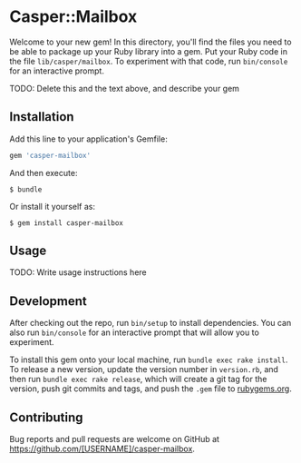 # Casper::Mailbox

Welcome to your new gem! In this directory, you'll find the files you need to be able to package up your Ruby library into a gem. Put your Ruby code in the file `lib/casper/mailbox`. To experiment with that code, run `bin/console` for an interactive prompt.

TODO: Delete this and the text above, and describe your gem

## Installation

Add this line to your application's Gemfile:

```ruby
gem 'casper-mailbox'
```

And then execute:

    $ bundle

Or install it yourself as:

    $ gem install casper-mailbox

## Usage

TODO: Write usage instructions here

## Development

After checking out the repo, run `bin/setup` to install dependencies. You can also run `bin/console` for an interactive prompt that will allow you to experiment.

To install this gem onto your local machine, run `bundle exec rake install`. To release a new version, update the version number in `version.rb`, and then run `bundle exec rake release`, which will create a git tag for the version, push git commits and tags, and push the `.gem` file to [rubygems.org](https://rubygems.org).

## Contributing

Bug reports and pull requests are welcome on GitHub at https://github.com/[USERNAME]/casper-mailbox.
